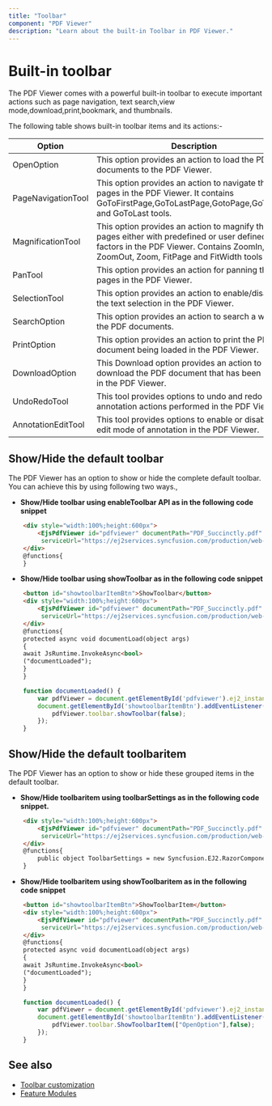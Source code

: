 ```yaml
---
title: "Toolbar"
component: "PDF Viewer"
description: "Learn about the built-in Toolbar in PDF Viewer."
---
```


# Built-in toolbar

The PDF Viewer comes with a powerful built-in toolbar to execute important actions such as page navigation, text search,view mode,download,print,bookmark, and thumbnails.

The following table shows built-in toolbar items and its actions:-

| Option | Description |
|---|---|
| OpenOption | This option provides an action to load the PDF documents to the PDF Viewer.|
| PageNavigationTool | This option provides an action to navigate the pages in the PDF Viewer. It contains GoToFirstPage,GoToLastPage,GotoPage,GoToNext, and GoToLast tools.|
| MagnificationTool |This option provides an action to magnify the pages either with predefined or user defined zoom factors in the PDF Viewer. Contains ZoomIn, ZoomOut, Zoom, FitPage and FitWidth tools|
| PanTool | This option provides an action for panning the pages in the PDF Viewer.|
| SelectionTool | This option provides an action to enable/disable the text selection in the PDF Viewer.|
| SearchOption | This option provides an action to search a word in the PDF documents.|
| PrintOption | This option provides an action to print the PDF document being loaded in the PDF Viewer.|
| DownloadOption |This Download option provides an action to download the PDF document that has been loaded in the PDF Viewer.|
| UndoRedoTool | This tool provides options to undo and redo the annotation actions performed in the PDF Viewer.|
| AnnotationEditTool | This tool provides options to enable or disable the edit mode of annotation in the PDF Viewer.|

## Show/Hide the default toolbar

The PDF Viewer has an option to show or hide the complete default toolbar. You can achieve this by using following two ways.,

* **Show/Hide toolbar using enableToolbar API as in the following code snippet**

```html
    <div style="width:100%;height:600px">
        <EjsPdfViewer id="pdfviewer" documentPath="PDF_Succinctly.pdf" enableToolbar="false"
         serviceUrl="https://ej2services.syncfusion.com/production/web-services/api/pdfviewer" style="height: 640px;width: 100%" />
    </div>
    @functions{
    }
```

* **Show/Hide toolbar using showToolbar as in the following code snippet**

```html
    <button id="showtoolbarItemBtn">ShowToolbar</button>
    <div style="width:100%;height:600px">
        <EjsPdfViewer id="pdfviewer" documentPath="PDF_Succinctly.pdf" documentLoad="@documentLoad"
         serviceUrl="https://ej2services.syncfusion.com/production/web-services/api/pdfviewer" style="height: 640px;width: 100%" />
    </div>
    @functions{
    protected async void documentLoad(object args)
    {
    await JsRuntime.InvokeAsync<bool>
    ("documentLoaded");
    }
    }
```

```javascript
    function documentLoaded() {
        var pdfViewer = document.getElementById('pdfviewer').ej2_instances[0];
        document.getElementById('showtoolbarItemBtn').addEventListener('click', function() {
            pdfViewer.toolbar.showToolbar(false);
        });
    }
```

## Show/Hide the default toolbaritem

The PDF Viewer has an option to show or hide these grouped items in the default toolbar.

* **Show/Hide toolbaritem using toolbarSettings as in the following code snippet.**

```html
    <div style="width:100%;height:600px">
        <EjsPdfViewer id="pdfviewer" documentPath="PDF_Succinctly.pdf" toolbarSettings="@ToolbarSettings"
         serviceUrl="https://ej2services.syncfusion.com/production/web-services/api/pdfviewer" style="height: 640px;width: 100%" />
    </div>
    @functions{
        public object ToolbarSettings = new Syncfusion.EJ2.RazorComponents.PdfViewer.PdfViewerToolbarSettings{ ShowTooltip = true };
    }
```

* **Show/Hide toolbaritem using showToolbaritem as in the following code snippet**

```html
    <button id="showtoolbarItemBtn">ShowToolbarItem</button>
    <div style="width:100%;height:600px">
        <EjsPdfViewer id="pdfviewer" documentPath="PDF_Succinctly.pdf" documentLoad="@documentLoad"
         serviceUrl="https://ej2services.syncfusion.com/production/web-services/api/pdfviewer" style="height: 640px;width: 100%" />
    </div>
    @functions{
    protected async void documentLoad(object args)
    {
    await JsRuntime.InvokeAsync<bool>
    ("documentLoaded");
    }
    }
```

```javascript
    function documentLoaded() {
        var pdfViewer = document.getElementById('pdfviewer').ej2_instances[0];
        document.getElementById('showtoolbarItemBtn').addEventListener('click', function() {
            pdfViewer.toolbar.ShowToolbarItem(["OpenOption"],false);
        });
    }
```

## See also

* [Toolbar customization](./how-to/customization)
* [Feature Modules](./feature-module)